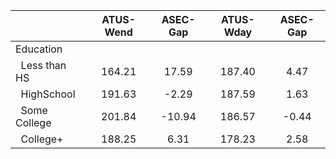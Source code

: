 
|                      |    ATUS-Wend |     ASEC-Gap |    ATUS-Wday |     ASEC-Gap |
| -------------------- | :----------: | :----------: | :----------: | :----------: |
| Education            |              |              |              |              |
| &nbsp;&nbsp;Less than HS |       164.21 |        17.59 |       187.40 |         4.47 |
| &nbsp;&nbsp;HighSchool |       191.63 |        -2.29 |       187.59 |         1.63 |
| &nbsp;&nbsp;Some College |       201.84 |       -10.94 |       186.57 |        -0.44 |
| &nbsp;&nbsp;College+ |       188.25 |         6.31 |       178.23 |         2.58 |

